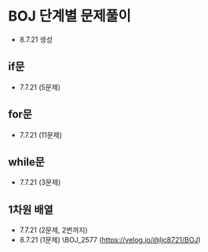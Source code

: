 # BOJ 단계별 문제풀이
* 8.7.21 생성

## if문
* 7.7.21 (5문제)

## for문
* 7.7.21 (11문제)

## while문
* 7.7.21 (3문제)

## 1차원 배열
* 7.7.21 (2문제, 2번까지)
* 8.7.21 (1문제)
\BOJ_2577 (https://velog.io/@ljc8721/BOJ)
